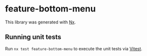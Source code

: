 # feature-bottom-menu

This library was generated with [Nx](https://nx.dev).

## Running unit tests

Run `nx test feature-bottom-menu` to execute the unit tests via [Vitest](https://vitest.dev/).
